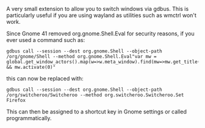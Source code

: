 A very small extension to allow you to switch windows via gdbus. This is particularly useful if you are using wayland as utilities such as wmctrl won't work.

Since Gnome 41 removed org.gnome.Shell.Eval for security reasons, if you ever used a command such as:

```
gdbus call --session --dest org.gnome.Shell --object-path /org/gnome/Shell --method org.gnome.Shell.Eval"var mw = global.get_window_actors().map(w=>w.meta_window).find(mw=>mw.get_title().includes('Firefox'));mw && mw.activate(0)"
```

this can now be replaced with:

```
gdbus call --session --dest org.gnome.Shell --object-path /org/switcheroo/Switcheroo --method org.switcheroo.Switcheroo.Set Firefox
```

This can then be assigned to a shortcut key in Gnome settings or called programmatically.